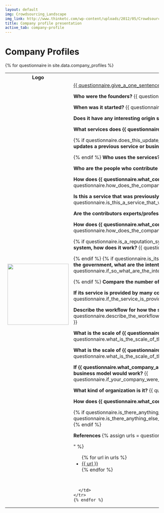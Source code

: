 ```yaml
---
layout: default
img: Crowdsourcing_Landscape
img_link: http://www.thinketc.com/wp-content/uploads/2012/05/Crowdsourcing_Landscape.jpg
title: Company profile presentation
active_tab: company-profile
---
```


Company Profiles
=============================================================


<table class="table table-striped"> 
  <tbody>
    <tr>
      <th>Logo</th>
      <th>Company</th>
    </tr>
    {% for questionnaire in site.data.company_profiles %}
   <tr>
      <td>
	<a href="{{ questionnaire.give_a_url_for_the_companys_website }}"><img src="{{ questionnaire.give_a_url_for_the_companys_logo }}" width="200" /></a>
      </td>
      <td>
<div class="panel-group" id="accordion{{ questionnaire.what_company_are_you_profiling }}">
  <div class="panel panel-default">
    <div class="panel-heading">
      <div class="panel-title">
        <a data-toggle="collapse" data-parent="#accordion{{ questionnaire.what_company_are_you_profiling }}" href="#{{ questionnaire.what_company_are_you_profiling }}">
	{{ questionnaire.give_a_one_sentence_description_of_the_company }} 
        </a>
      </div>
    </div>
    <div id="{{ questionnaire.what_company_are_you_profiling }}" class="panel-collapse collapse">
      <div class="panel-body">


<b>Who were the founders?</b> {{ questionnaire.who_were_the_founders }} <br />

<b>When was it started?</b> {{ questionnaire.when_was_the_company_started }} <br />

<b>Does it have any interesting origin story?</b> {{ questionnaire.does_it_have_an_interesting_origin_story }} <br />

<b>What services does {{ questionnaire.what_company_are_you_profiling }} provide?</b> {{ questionnaire.what_service_does_the_company_provide }} <br />

{% if questionnaire.does_this_update_a_previous_service_or_business_model_or_is_it_completely_new == "Updates a previous model" %}
	<b>If this updates a previous service or business model, what does it replace?</b> {{ questionnaire.if_it_updates_something_what_does_it_replace}} <br />

{% endif %}
<b>Who uses the services?</b> {{ questionnaire.what_is_an_example_of_how_someone_uses_this_service }} <br />

<b>Who are the people who contribute the services?</b> {{ questionnaire.who_are_the_people_who_contribute_services }} <br />

<b>How does {{ questionnaire.what_company_are_you_profiling }} incentivize them to contribute, or what is their motivation?</b> {{ questionnaire.how_does_the_company_incentivize_them_to_contribute_or_what_motivates_them_to_participate_ }} <br />

<b>Is this a service that was previously provided by experts?</b> {% if questionnaire.is_this_a_service_that_was_previously_provided_by_experts__professionals %} Yes. {% else %} No. {% endif %}
<br />

<b>Are the contributors experts/professionals?</b> {% if questionnaire.are_the_contributors_experts__professionals %} Yes. {% else %} No. {% endif %}
<br />

<b>How does {{ questionnaire.what_company_are_you_profiling }} ensure the quality of the services it provides?</b> {{ questionnaire.how_does_the_company_ensure_the_quality_of_the_services_it_provides}} <br />

{% if questionnaire.is_a_reputation_system_used_by_your_company %}
	<b>If {{ questionnaire.what_company_are_you_profiling }} uses a reputation system, how does it work?</b> {{ questionnaire.if_so_how_does_it_work}} <br />

{% endif %}
{% if questionnaire.is_its_service_something_that_is_typically_regulated_by_the_government %}
	<b>If its service is typically regulated by the government, what are the intents of the regulations and does the company meet those standards?</b> {{ questionnaire.if_so_what_are_the_intents_of_the_regulations_and_does_your_company_meet_those_standards }} <br />

{% endif %}
<b>Compare the number of users to contributors:</b> {{ questionnaire.compare_the_number_of_users_to_contributors }} <br />

<b>If its service is provided by many contributors, how are their contributions aggregated?</b> {{ questionnaire.if_the_service_is_provided_by_many_contributors_how_are_are_their_contributions_aggregated_ }} <br />

<b>Describe the workflow for how the service is advertised, how the contributors contribute, and what the users get in the end:</b> {{ questionnaire.describe_the_workflow_for_how_the_service_is_advertised_and_how_the_contributors_contribute_and_what_the_users_get_in_the_end }} <br />

<b>What is the scale of {{ questionnaire.what_company_are_you_profiling }} in terms of users?</b> {{ questionnaire.what_is_the_scale_of_the_services_that_your_company_provides_in_terms_of_users }} <br />

<b>What is the scale of {{ questionnaire.what_company_are_you_profiling }} in terms of dollars?</b> {{ questionnaire.what_is_the_scale_of_the_services_that_your_company_provides_in_terms_of_dollars }} <br />

<b>If {{ questionnaire.what_company_are_you_profiling }} were to scale up to 10-100 times its current size, how well do you think would its business model would work?</b> {{ questionnaire.if_your_company_were_to_scale_up_to_10_or_100_times_its_current_size_how_well_do_you_think_its_business_model_would_work }} <br />

<b>What kind of organization is it?</b> {{ questionnaire.what_kind_of_organization_is_it }} <br />

<b>How does {{ questionnaire.what_company_are_you_profiling }} generate revenue?</b> {{ questionnaire.how_does_the_company_generate_revenue }} <br />

{% if questionnaire.is_there_anything_else_youd_like_to_say_about_the_company | strip_newlines | replace:’ ',''  != "" %}
<b>Anything else?</b> {{ questionnaire.is_there_anything_else_youd_like_to_say_about_the_company }} <br />
{% endif %}

<b>References</b> 
{% assign urls = questionnaire.what_online_resources_did_you_use_in_researching_it | split:"<p>" %}
<ul>
{% for url in urls %}
	<li> <a href="{{ url }}">{{ url }}</a> </li>
{% endfor %} 
</ul>
<br />
      </div>
    </div>
  </div>
</div>

      </td>
    </tr>
    {% endfor %}
  </tbody>
</table>
 
